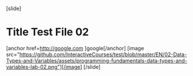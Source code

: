 [slide]
# Title Test File 02
[anchor href=http://google.com ]google[/anchor]
[image src="https://github.com/InteractiveCourses/test/blob/master/EN/02-Data-Types-and-Variables/assets/programming-fundamentals-data-types-and-variables-lab-02.png"][/image]
[/slide]
